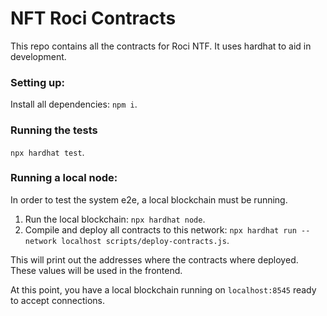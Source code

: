 # NFT Roci Contracts

This repo contains all the contracts for Roci NTF. It uses hardhat to aid in development.

### Setting up:

Install all dependencies: `npm i`.

### Running the tests

`npx hardhat test`.

### Running a local node:

In order to test the system e2e, a local blockchain must be running.

1. Run the local blockchain: `npx hardhat node`.
2. Compile and deploy all contracts to this network: `npx hardhat run --network localhost scripts/deploy-contracts.js`.

This will print out the addresses where the contracts where deployed. These values will be
used in the frontend.

At this point, you have a local blockchain running on `localhost:8545` ready to accept connections.

